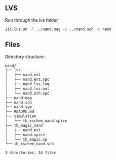 ## LVS
Run through the lvs folder
```bash
iic-lvs.sh -l ../nand.mag -s ../nand.sch -c nand
```

## Files
Directory structure:
```bash
nand/
├── lvs
│   ├── nand.ext
│   ├── nand.ext.spc
│   ├── nand.lvs.log
│   ├── nand.lvs.out
│   └── nand.sch.spc
├── nand.mag
├── nand.sch
├── nand.sym
├── README.md
├── simulation
│   └── tb_xschem_nand.spice
├── tb_magic_nand
│   ├── nand.ext
│   ├── nand.spice
│   └── tb_magic.sp
└── tb_xschem_nand.sch

3 directories, 14 files
```